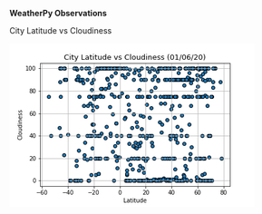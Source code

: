 **WeatherPy Observations**

City Latitude vs Cloudiness

![Lat_vs_cloud](https://github.com/AlejandraRosa/Python_Api_Challenge/blob/master/WeatherPy/output_data/cloudiness_latitude.png)
